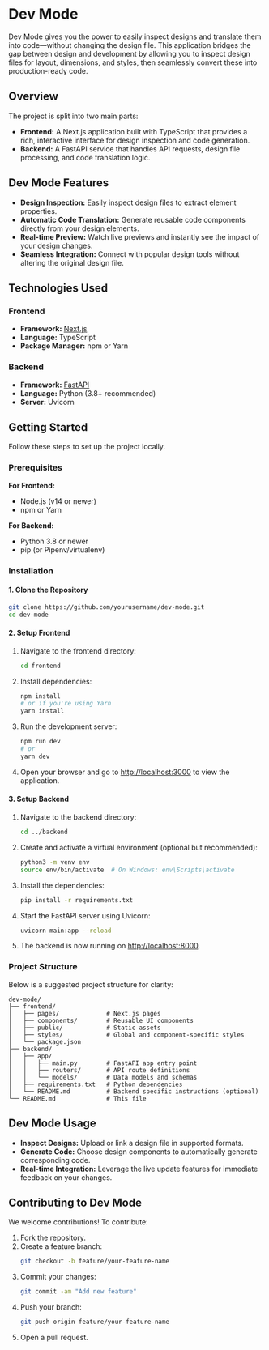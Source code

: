 # Dev Mode

Dev Mode gives you the power to easily inspect designs and translate them into code—without changing the design file. This application bridges the gap between design and development by allowing you to inspect design files for layout, dimensions, and styles, then seamlessly convert these into production-ready code.

## Overview

The project is split into two main parts:

- **Frontend:** A Next.js application built with TypeScript that provides a rich, interactive interface for design inspection and code generation.
- **Backend:** A FastAPI service that handles API requests, design file processing, and code translation logic.

## Dev Mode Features

- **Design Inspection:** Easily inspect design files to extract element properties.
- **Automatic Code Translation:** Generate reusable code components directly from your design elements.
- **Real-time Preview:** Watch live previews and instantly see the impact of your design changes.
- **Seamless Integration:** Connect with popular design tools without altering the original design file.

## Technologies Used

### Frontend
- **Framework:** [Next.js](https://nextjs.org/)
- **Language:** TypeScript
- **Package Manager:** npm or Yarn

### Backend
- **Framework:** [FastAPI](https://fastapi.tiangolo.com/)
- **Language:** Python (3.8+ recommended)
- **Server:** Uvicorn

## Getting Started

Follow these steps to set up the project locally.

### Prerequisites

**For Frontend:**
- Node.js (v14 or newer)
- npm or Yarn

**For Backend:**
- Python 3.8 or newer
- pip (or Pipenv/virtualenv)

### Installation

#### 1. Clone the Repository

```bash
git clone https://github.com/yourusername/dev-mode.git
cd dev-mode
```

#### 2. Setup Frontend

1. Navigate to the frontend directory:

   ```bash
   cd frontend
   ```

2. Install dependencies:

   ```bash
   npm install
   # or if you're using Yarn
   yarn install
   ```

3. Run the development server:

   ```bash
   npm run dev
   # or
   yarn dev
   ```

4. Open your browser and go to [http://localhost:3000](http://localhost:3000) to view the application.

#### 3. Setup Backend

1. Navigate to the backend directory:

   ```bash
   cd ../backend
   ```

2. Create and activate a virtual environment (optional but recommended):

   ```bash
   python3 -m venv env
   source env/bin/activate  # On Windows: env\Scripts\activate
   ```

3. Install the dependencies:

   ```bash
   pip install -r requirements.txt
   ```

4. Start the FastAPI server using Uvicorn:

   ```bash
   uvicorn main:app --reload
   ```

5. The backend is now running on [http://localhost:8000](http://localhost:8000).

### Project Structure

Below is a suggested project structure for clarity:

```
dev-mode/
├── frontend/
│   ├── pages/             # Next.js pages
│   ├── components/        # Reusable UI components
│   ├── public/            # Static assets
│   ├── styles/            # Global and component-specific styles
│   └── package.json
├── backend/
│   ├── app/
│   │   ├── main.py        # FastAPI app entry point
│   │   ├── routers/       # API route definitions
│   │   └── models/        # Data models and schemas
│   ├── requirements.txt   # Python dependencies
│   └── README.md          # Backend specific instructions (optional)
└── README.md              # This file
```

## Dev Mode Usage

- **Inspect Designs:** Upload or link a design file in supported formats.
- **Generate Code:** Choose design components to automatically generate corresponding code.
- **Real-time Integration:** Leverage the live update features for immediate feedback on your changes.

## Contributing to Dev Mode

We welcome contributions! To contribute:

1. Fork the repository.
2. Create a feature branch:
   ```bash
   git checkout -b feature/your-feature-name
   ```
3. Commit your changes:
   ```bash
   git commit -am "Add new feature"
   ```
4. Push your branch:
   ```bash
   git push origin feature/your-feature-name
   ```
5. Open a pull request.